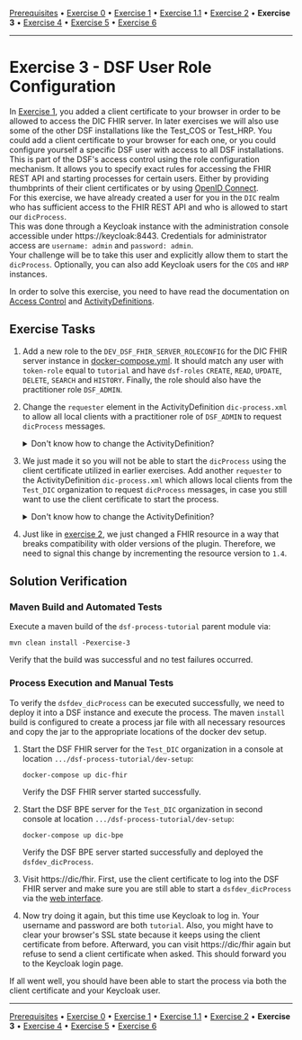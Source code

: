 [Prerequisites](prerequisites.md) • [Exercise 0](exercise-0.md) • [Exercise 1](exercise-1.md) • [Exercise 1.1](exercise-1-1.md) • [Exercise 2](exercise-2.md) • **Exercise 3** • [Exercise 4](exercise-4.md) • [Exercise 5](exercise-5.md) • [Exercise 6](exercise-6.md)
___

# Exercise 3 - DSF User Role Configuration

In [Exercise 1](exercise-1.md), you added a client certificate to your browser in order to be allowed to access the DIC FHIR
server. In later exercises we will also use some of the other DSF installations like the Test_COS or Test_HRP. You could add a 
client certificate to your browser for each one, or you could configure yourself a specific DSF user
with access to all DSF installations.  
This is part of the DSF's access control using the role configuration mechanism. It allows you to specify
exact rules for accessing the FHIR REST API and starting processes for certain users. Either by providing
thumbprints of their client certificates or by using [OpenID Connect](https://openid.net/developers/how-connect-works/).  
For this exercise, we have already created a user for you in the `DIC` realm who has sufficient
access to the FHIR REST API and who is allowed to start our `dicProcess`.  
This was done through a Keycloak instance with the administration console accessible under https://keycloak:8443.
Credentials for administrator access are `username: admin` and `password: admin`.  
Your challenge will be to take this user and explicitly allow them to start the `dicProcess`. Optionally, you can also add
Keycloak users for the `COS` and `HRP` instances.

In order to solve this exercise, you need to have read the documentation on [Access Control](https://dsf.dev/stable/maintain/fhir/access-control.html) 
and [ActivityDefinitions](../learning/concepts/fhir/activitydefinition).

## Exercise Tasks

1. Add a new role to the `DEV_DSF_FHIR_SERVER_ROLECONFIG` for the DIC FHIR server instance in [docker-compose.yml](../dev-setup/docker-compose.yml). It should match any user with `token-role` equal to
   `tutorial` and have `dsf-roles` `CREATE`, `READ`, `UPDATE`, `DELETE`, `SEARCH` and `HISTORY`. Finally, the role should also have the practitioner role `DSF_ADMIN`.
2. Change the `requester` element in the ActivityDefinition `dic-process.xml` to allow all local clients with a practitioner role of `DSF_ADMIN` to request `dicProcess` messages.
   <details>
   <summary>Don't know how to change the ActivityDefinition?</summary>

   There is a list of examples for the `requester` element [here](../learning/concepts/dsf/examples-for-requester-and-recipient-elements).
   You can also check out the [guide on creating ActivityDefinitions](../learning/guides/creating-an-activity-definition.md).
   </details>

3. We just made it so you will not be able to start the `dicProcess` using the client certificate utilized in earlier exercises.
   Add another `requester` to the ActivityDefinition `dic-process.xml` which allows local clients from the `Test_DIC` organization to request `dicProcess` messages,
   in case you still want to use the client certificate to start the process.
   <details>
   <summary>Don't know how to change the ActivityDefinition?</summary>

   There is a list of examples for the `requester` element [here](../learning/concepts/dsf/examples-for-requester-and-recipient-elements).
   You can also check out the [guide on creating ActivityDefinitions](../learning/guides/creating-an-activity-definition.md).
   </details>

4. Just like in [exercise 2](exercise-2.md), we just changed a FHIR resource in a way that breaks compatibility with older versions of the plugin. Therefore, we need to signal this change by incrementing the resource version to `1.4`.

   

## Solution Verification
### Maven Build and Automated Tests
Execute a maven build of the `dsf-process-tutorial` parent module via:

```
mvn clean install -Pexercise-3
```

Verify that the build was successful and no test failures occurred.

### Process Execution and Manual Tests
To verify the `dsfdev_dicProcess` can be executed successfully, we need to deploy it into a DSF instance and execute the process. The maven `install` build is configured to create a process jar file with all necessary resources and copy the jar to the appropriate locations of the docker dev setup.

1. Start the DSF FHIR server for the `Test_DIC` organization in a console at location `.../dsf-process-tutorial/dev-setup`:
   ```
   docker-compose up dic-fhir
   ```
   Verify the DSF FHIR server started successfully.

2. Start the DSF BPE server for the `Test_DIC` organization in second console at location `.../dsf-process-tutorial/dev-setup`:
   ```
   docker-compose up dic-bpe
   ```
   Verify the DSF BPE server started successfully and deployed the `dsfdev_dicProcess`.

3. Visit https://dic/fhir. First, use the client certificate to log into the DSF FHIR server and make sure you are 
   still able to start a `dsfdev_dicProcess` via the [web interface](../learning/guides/starting-a-process-via-task-resources.md#using-the-dsf-fhir-servers-web-interface).
4. Now try doing it again, but this time use Keycloak to log in. Your username and password are both `tutorial`. Also, you might have to clear your browser's
   SSL state because it keeps using the client certificate from before. Afterward, you can visit https://dic/fhir again but refuse to send a 
   client certificate when asked. This should forward you to the Keycloak login page.

If all went well, you should have been able to start the process via both the client certificate and your Keycloak user.
___
[Prerequisites](prerequisites.md) • [Exercise 0](exercise-0.md) • [Exercise 1](exercise-1.md) • [Exercise 1.1](exercise-1-1.md) • [Exercise 2](exercise-2.md) • **Exercise 3** • [Exercise 4](exercise-4.md) • [Exercise 5](exercise-5.md) • [Exercise 6](exercise-6.md)